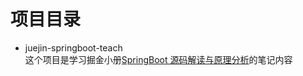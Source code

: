 # 项目目录

- juejin-springboot-teach   
    这个项目是学习掘金小册[SpringBoot 源码解读与原理分析](https://juejin.im/book/6844733814560784397)的笔记内容